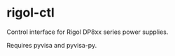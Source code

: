 # rigol-ctl
Control interface for Rigol DP8xx series power supplies. 

Requires pyvisa and pyvisa-py. 
